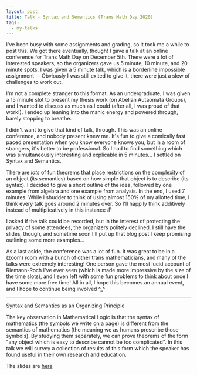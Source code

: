 ```yaml
---
layout: post
title: Talk - Syntax and Semantics (Trans Math Day 2020)
tags:
  - my-talks
---
```


I've been busy with some assignments and grading, so it took me a while to
post this. We got there eventually, though! I gave a talk at an online
conference for Trans Math Day on December 5th. There were a lot of interested
speakers, so the organizers gave us 5 minute, 10 minute, and 20 minute spots.
I was given a 5 minute talk, which is a borderline impossible assignment --
Obviously I was still exited to give it, there were just a slew of challenges
to work out.

I'm not a complete stranger to this format. As an undergraduate, I was given a 
15 minute slot to present my thesis work (on Abelian Autaomata Groups), and 
I wanted to discuss as much as I could (after all, I was proud of that work!). 
I ended up leaning into the manic energy and powered through, barely stopping
to breathe.

I didn't want to give that kind of talk, through. This was an online conference,
and nobody present knew me. It's fun to give a comically fast paced
presentation when you know everyone knows you, but in a room of strangers,
it's better to be professional. So I had to find something which was simultaneously
interesting and explicable in 5 minutes... I settled on Syntax and Semantics.

There are _lots_ of fun theorems that place restrictions on the complexity
of an object (its semantics) based on how simple that object is to describe
(its syntax). I decided to give a short outline of the idea, followed by one 
example from algebra and one example from analysis. In the end, I used 7 minutes.
While I shudder to think of using almost 150% of my allotted time, I think 
every talk goes around 2 minutes over. So I'll happily think additively 
instead of multiplicatively in this instance :P

I asked if the talk could be recorded, but in the interest of protecting the
privacy of some attendees, the organizers politely declined. I still have the
slides, though, and sometime soon I'll put up that blog post I keep promising
outlining some more examples...

As a last aside, the conference was a lot of fun. It was great to be in a 
(zoom) room with a bunch of other trans mathematicians, and many of the talks
were extremely interesting! One person gave the most lucid account of Riemann-Roch 
I've ever seen (which is made more impressive by the size of the time slots),
and I even left with some fun problems to think about once I have some more 
free time! All in all, I hope this becomes an annual event, and I hope to 
continue being involved ^_^

---

Syntax and Semantics as an Organizing Principle

The key observation in Mathematical Logic is that the syntax
of mathematics (the symbols we write on a page)
is different from the semantics of mathematics (the meaning
we as humans prescribe those symbols). By studying them
separately, we can prove theorems of the form "any object
which is easy to describe cannot be too complicated".
In this talk we will survey a collection of results of this form
which the speaker has found useful in their own research and
education.

The slides are [here](/assets/docs/tmd-syntax-and-semantics/talk.pdf)
